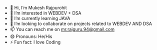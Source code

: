 - 👋 Hi, I’m Mukesh Rajpurohit 
- 👀 I’m interested in WEBDEV + DSA
- 🌱 I’m currently learning JAVA
- 💞️ I’m looking to collaborate on projects related to WEBDEV AND DSA
- 📫 You can reach me on mr.rajguru.94@gmail.com
- 😄 Pronouns: He/His
- ⚡ Fun fact: I love Coding

<!---
MrRajguru/MrRajguru is a ✨ special ✨ repository because its `README.md` (this file) appears on your GitHub profile.
You can click the Preview link to take a look at your changes.
--->
